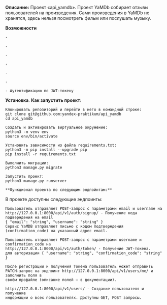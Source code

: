 **Описание:**
Проект «api_yamdb».
Проект YaMDb собирает отзывы пользователей на произведения. 
Сами произведения в YaMDb не хранятся, здесь нельзя посмотреть фильм или послушать музыку.

**Возможности**
```
-  
```
```
-  
```
```
-  
```
```
-  
```
```
-  
```
```
-  
```
```
- Аутентификацию по JWT-токену
```


**Установка**. **Как запустить проект:**
```
Клонировать репозиторий и перейти в него в командной строке:
git clone git@github.com:yandex-praktikum/api_yamdb
cd api_yamdb
```
```
Cоздать и активировать виртуальное окружение:
python3 -m venv env
source env/bin/activate
```
```
Установить зависимости из файла requirements.txt:
python3 -m pip install --upgrade pip
pip install -r requirements.txt
```
```
Выполнить миграции:
python3 manage.py migrate
```
```
Запустить проект:
python3 manage.py runserver
```
```
**Функционал проекта по следующим эндпойнтам:**
```
В проекте доступны следующие эндпоинты: 
```
Пользователь отправляет POST-запрос с параметрами email и username на
http://127.0.0.1:8000/api/v1/auth/signup/ - Получение кода подверждения на email
{ "email": "string", "username": "string" }
Сервис YaMDB отправляет письмо с кодом подтверждения 
(confirmation_code) на указанный адрес email.

```
```
Пользователь отправляет POST-запрос с параметрами username и confirmation_code на
http://127.0.0.1:8000/api/v1/auth/token/ - Получение JWT-токена. 
для авторизации { "username": "string", "confirmation_code": "string" }
```
```
После регистрации и получения токена пользователь может отправить 
PATCH-запрос на эндпоинт http://127.0.0.1:8000/api/v1/users/me/ и заполнить поля в 
своём профайле (описание полей — в документации).
```
```
http://127.0.0.1:8000/api/v1/users/ - Создание пользователя и получение 
информации о всех пользователях. Доступны GET, POST запросы. 
```
